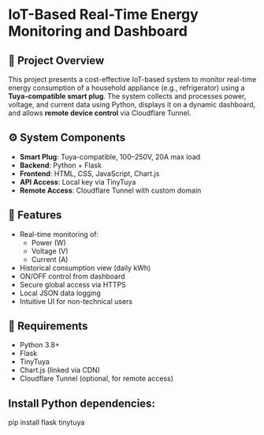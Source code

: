 # IoT-Based Real-Time Energy Monitoring and Dashboard

## 📌 Project Overview

This project presents a cost-effective IoT-based system to monitor real-time energy consumption of a household appliance (e.g., refrigerator) using a **Tuya-compatible smart plug**. The system collects and processes power, voltage, and current data using Python, displays it on a dynamic dashboard, and allows **remote device control** via Cloudflare Tunnel.

## ⚙️ System Components

- **Smart Plug**: Tuya-compatible, 100–250V, 20A max load
- **Backend**: Python + Flask
- **Frontend**: HTML, CSS, JavaScript, Chart.js
- **API Access**: Local key via TinyTuya
- **Remote Access**: Cloudflare Tunnel with custom domain

## 🚀 Features

- Real-time monitoring of:
  - Power (W)
  - Voltage (V)
  - Current (A)
- Historical consumption view (daily kWh)
- ON/OFF control from dashboard
- Secure global access via HTTPS
- Local JSON data logging
- Intuitive UI for non-technical users

## 🧪 Requirements

- Python 3.8+
- Flask
- TinyTuya
- Chart.js (linked via CDN)
- Cloudflare Tunnel (optional, for remote access)

## Install Python dependencies:
pip install flask tinytuya

